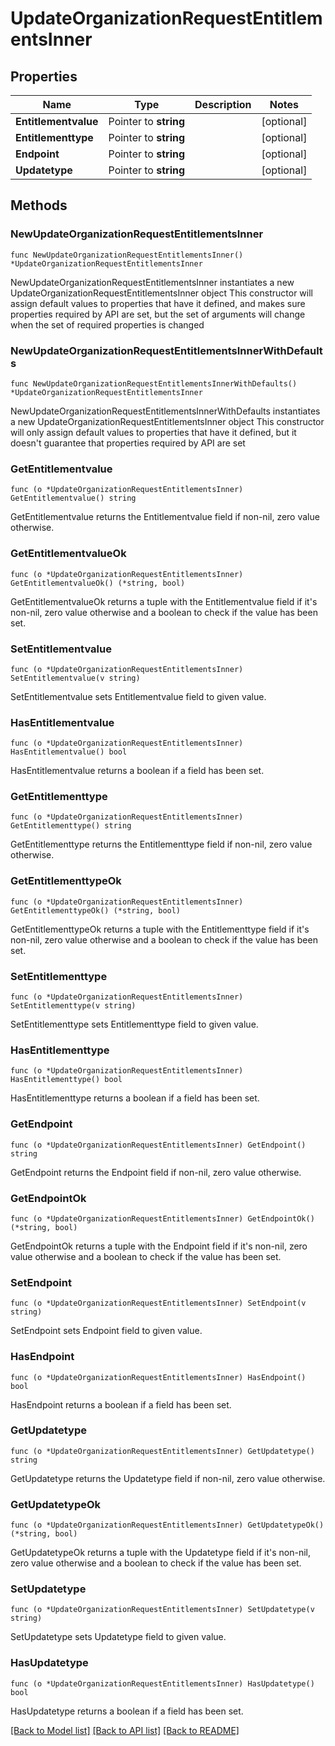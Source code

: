 # UpdateOrganizationRequestEntitlementsInner

## Properties

Name | Type | Description | Notes
------------ | ------------- | ------------- | -------------
**Entitlementvalue** | Pointer to **string** |  | [optional] 
**Entitlementtype** | Pointer to **string** |  | [optional] 
**Endpoint** | Pointer to **string** |  | [optional] 
**Updatetype** | Pointer to **string** |  | [optional] 

## Methods

### NewUpdateOrganizationRequestEntitlementsInner

`func NewUpdateOrganizationRequestEntitlementsInner() *UpdateOrganizationRequestEntitlementsInner`

NewUpdateOrganizationRequestEntitlementsInner instantiates a new UpdateOrganizationRequestEntitlementsInner object
This constructor will assign default values to properties that have it defined,
and makes sure properties required by API are set, but the set of arguments
will change when the set of required properties is changed

### NewUpdateOrganizationRequestEntitlementsInnerWithDefaults

`func NewUpdateOrganizationRequestEntitlementsInnerWithDefaults() *UpdateOrganizationRequestEntitlementsInner`

NewUpdateOrganizationRequestEntitlementsInnerWithDefaults instantiates a new UpdateOrganizationRequestEntitlementsInner object
This constructor will only assign default values to properties that have it defined,
but it doesn't guarantee that properties required by API are set

### GetEntitlementvalue

`func (o *UpdateOrganizationRequestEntitlementsInner) GetEntitlementvalue() string`

GetEntitlementvalue returns the Entitlementvalue field if non-nil, zero value otherwise.

### GetEntitlementvalueOk

`func (o *UpdateOrganizationRequestEntitlementsInner) GetEntitlementvalueOk() (*string, bool)`

GetEntitlementvalueOk returns a tuple with the Entitlementvalue field if it's non-nil, zero value otherwise
and a boolean to check if the value has been set.

### SetEntitlementvalue

`func (o *UpdateOrganizationRequestEntitlementsInner) SetEntitlementvalue(v string)`

SetEntitlementvalue sets Entitlementvalue field to given value.

### HasEntitlementvalue

`func (o *UpdateOrganizationRequestEntitlementsInner) HasEntitlementvalue() bool`

HasEntitlementvalue returns a boolean if a field has been set.

### GetEntitlementtype

`func (o *UpdateOrganizationRequestEntitlementsInner) GetEntitlementtype() string`

GetEntitlementtype returns the Entitlementtype field if non-nil, zero value otherwise.

### GetEntitlementtypeOk

`func (o *UpdateOrganizationRequestEntitlementsInner) GetEntitlementtypeOk() (*string, bool)`

GetEntitlementtypeOk returns a tuple with the Entitlementtype field if it's non-nil, zero value otherwise
and a boolean to check if the value has been set.

### SetEntitlementtype

`func (o *UpdateOrganizationRequestEntitlementsInner) SetEntitlementtype(v string)`

SetEntitlementtype sets Entitlementtype field to given value.

### HasEntitlementtype

`func (o *UpdateOrganizationRequestEntitlementsInner) HasEntitlementtype() bool`

HasEntitlementtype returns a boolean if a field has been set.

### GetEndpoint

`func (o *UpdateOrganizationRequestEntitlementsInner) GetEndpoint() string`

GetEndpoint returns the Endpoint field if non-nil, zero value otherwise.

### GetEndpointOk

`func (o *UpdateOrganizationRequestEntitlementsInner) GetEndpointOk() (*string, bool)`

GetEndpointOk returns a tuple with the Endpoint field if it's non-nil, zero value otherwise
and a boolean to check if the value has been set.

### SetEndpoint

`func (o *UpdateOrganizationRequestEntitlementsInner) SetEndpoint(v string)`

SetEndpoint sets Endpoint field to given value.

### HasEndpoint

`func (o *UpdateOrganizationRequestEntitlementsInner) HasEndpoint() bool`

HasEndpoint returns a boolean if a field has been set.

### GetUpdatetype

`func (o *UpdateOrganizationRequestEntitlementsInner) GetUpdatetype() string`

GetUpdatetype returns the Updatetype field if non-nil, zero value otherwise.

### GetUpdatetypeOk

`func (o *UpdateOrganizationRequestEntitlementsInner) GetUpdatetypeOk() (*string, bool)`

GetUpdatetypeOk returns a tuple with the Updatetype field if it's non-nil, zero value otherwise
and a boolean to check if the value has been set.

### SetUpdatetype

`func (o *UpdateOrganizationRequestEntitlementsInner) SetUpdatetype(v string)`

SetUpdatetype sets Updatetype field to given value.

### HasUpdatetype

`func (o *UpdateOrganizationRequestEntitlementsInner) HasUpdatetype() bool`

HasUpdatetype returns a boolean if a field has been set.


[[Back to Model list]](../README.md#documentation-for-models) [[Back to API list]](../README.md#documentation-for-api-endpoints) [[Back to README]](../README.md)


